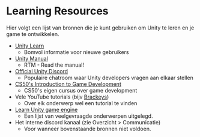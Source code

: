 # Learning Resources

Hier volgt een lijst van bronnen die je kunt gebruiken om Unity te leren en je game te ontwikkelen.

- [Unity Learn](https://learn.unity.com/)
	- Bomvol informatie voor nieuwe gebruikers
- [Unity Manual](https://docs.unity3d.com/Manual/index.html)
	- RTM - Read the manual!
- [Official Unity Discord](https://discord.com/invite/unity)
	- Populaire chatroom waar Unity developers vragen aan elkaar stellen
- [CS50's Introduction to Game Development](https://pll.harvard.edu/course/cs50s-introduction-game-development)
	- CS50's eigen cursus over game development
- Vele YouTube tutorials (bijv [Brackeys](https://www.youtube.com/c/Brackeys))
	- Over elk onderwerp wel een tutorial te vinden
- [Learn Unity game engine](https://vionixstudio.com/learn-unity-game-engine/) 
	- Een lijst van veelgevraagde onderwerpen uitgelegd.
- Het interne discord kanaal (zie Overzicht > Communicatie)
	- Voor wanneer bovenstaande bronnen niet voldoen.
